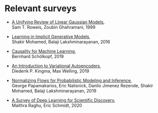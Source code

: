 # Relevant surveys

* [A Unifying Review of Linear Gaussian Models](https://www.semanticscholar.org/paper/A-Unifying-Review-of-Linear-Gaussian-Models-Roweis-Ghahramani/30755a7614148f1acf5edca72385832410c7c33a),  
Sam T. Roweis, Zoubin Ghahramani, 1999

* [Learning in Implicit Generative Models](https://arxiv.org/abs/1610.03483),  
Shakir Mohamed, Balaji Lakshminarayanan, 2016

* [Causality for Machine Learning](https://arxiv.org/abs/1911.10500),  
Bernhard Schölkopf, 2019

* [An Introduction to Variational Autoencoders](https://arxiv.org/abs/1906.02691),  
Diederik P. Kingma, Max Welling, 2019

* [Normalizing Flows for Probabilistic Modeling and Inference](https://arxiv.org/abs/1912.02762),  
George Papamakarios, Eric Nalisnick, Danilo Jimenez Rezende, Shakir Mohamed, Balaji Lakshminarayanan, 2019

* [A Survey of Deep Learning for Scientific Discovery](https://arxiv.org/abs/2003.11755),  
Maithra Raghu, Eric Schmidt, 2020
